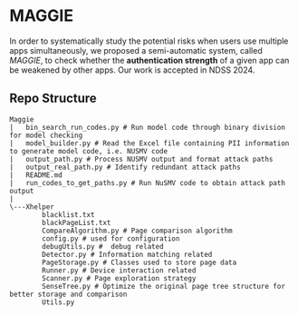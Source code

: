 # MAGGIE
In order to systematically study the potential risks when users use multiple apps simultaneously, we proposed a semi-automatic system, called *MAGGIE*, to check whether the **authentication strength** of a given app can be weakened by other apps.
Our work is accepted in NDSS 2024.

## Repo Structure

```
Maggie
|   bin_search_run_codes.py # Run model code through binary division for model checking
|   model_builder.py # Read the Excel file containing PII information to generate model code, i.e. NUSMV code
|   output_path.py # Process NUSMV output and format attack paths
|   output_real_path.py # Identify redundant attack paths
|   README.md
|   run_codes_to_get_paths.py # Run NuSMV code to obtain attack path output
|
\---Xhelper
        blacklist.txt
        blackPageList.txt 
        CompareAlgorithm.py # Page comparison algorithm
        config.py # used for configuration 
        debugUtils.py #  debug related
        Detector.py # Information matching related
        PageStorage.py # Classes used to store page data
        Runner.py # Device interaction related
        Scanner.py # Page exploration strategy
        SenseTree.py # Optimize the original page tree structure for better storage and comparison
        Utils.py 
```

